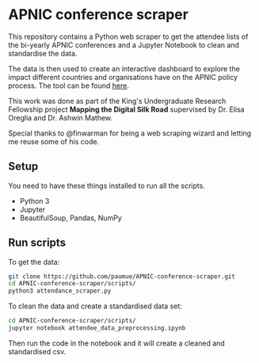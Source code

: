 # APNIC conference scraper

This repository contains a Python web scraper to get the attendee lists of the bi-yearly APNIC conferences and a Jupyter Notebook to clean and standardise the data.

The data is then used to create an interactive dashboard to explore the impact different countries and organisations have on the APNIC policy process. The tool can be found [here](https://datastudio.google.com/reporting/db0e734e-6882-432c-81f1-c87e17bedc34
).

This work was done as part of the King's Undergraduate Research Fellowship project **Mapping the Digital Silk Road** supervised by Dr. Elisa Oreglia and Dr. Ashwin Mathew.

Special thanks to @finwarman for being a web scraping wizard and letting me reuse some of his code.

## Setup

You need to have these things installed to run all the scripts.

- Python 3
- Jupyter
- BeautifulSoup, Pandas, NumPy

## Run scripts

To get the data:

```sh
git clone https://github.com/paumue/APNIC-conference-scraper.git
cd APNIC-conference-scraper/scripts/
python3 attendance_scraper.py
```

To clean the data and create a standardised data set:

```sh
cd APNIC-conference-scraper/scripts/
jupyter notebook attendee_data_preprocessing.ipynb
```
Then run the code in the notebook and it will create a cleaned and standardised csv.
